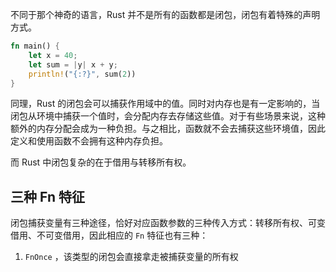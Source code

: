 不同于那个神奇的语言，Rust 并不是所有的函数都是闭包，闭包有着特殊的声明方式。

```rust
fn main() {
    let x = 40;
    let sum = |y| x + y;
    println!("{:?}", sum(2))
}
```

同理，Rust 的闭包会可以捕获作用域中的值。同时对内存也是有一定影响的，当闭包从环境中捕获一个值时，会分配内存去存储这些值。对于有些场景来说，这种额外的内存分配会成为一种负担。与之相比，函数就不会去捕获这些环境值，因此定义和使用函数不会拥有这种内存负担。

而 Rust 中闭包复杂的在于借用与转移所有权。

## 三种 Fn 特征

闭包捕获变量有三种途径，恰好对应函数参数的三种传入方式：转移所有权、可变借用、不可变借用，因此相应的 `Fn` 特征也有三种：

1. `FnOnce` ，该类型的闭包会直接拿走被捕获变量的所有权